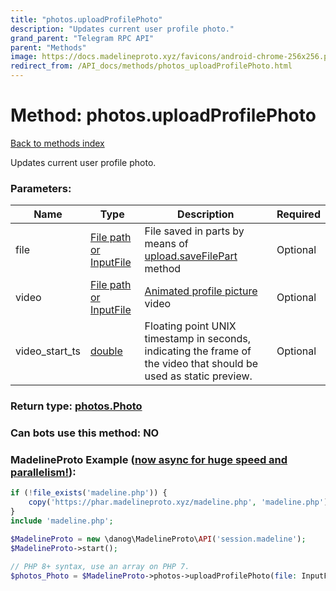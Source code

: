 ```yaml
---
title: "photos.uploadProfilePhoto"
description: "Updates current user profile photo."
grand_parent: "Telegram RPC API"
parent: "Methods"
image: https://docs.madelineproto.xyz/favicons/android-chrome-256x256.png
redirect_from: /API_docs/methods/photos_uploadProfilePhoto.html
---
```

# Method: photos.uploadProfilePhoto
[Back to methods index](index.html)



Updates current user profile photo.

### Parameters:

| Name     |    Type       | Description | Required |
|----------|---------------|-------------|----------|
|file|[File path or InputFile](/API_docs/types/InputFile.html) | File saved in parts by means of [upload.saveFilePart](../methods/upload.saveFilePart.html) method | Optional|
|video|[File path or InputFile](/API_docs/types/InputFile.html) | [Animated profile picture](https://core.telegram.org/api/files#animated-profile-pictures) video | Optional|
|video\_start\_ts|[double](/API_docs/types/double.html) | Floating point UNIX timestamp in seconds, indicating the frame of the video that should be used as static preview. | Optional|


### Return type: [photos.Photo](/API_docs/types/photos.Photo.html)

### Can bots use this method: **NO**


### MadelineProto Example ([now async for huge speed and parallelism!](https://docs.madelineproto.xyz/docs/ASYNC.html)):


```php
if (!file_exists('madeline.php')) {
    copy('https://phar.madelineproto.xyz/madeline.php', 'madeline.php');
}
include 'madeline.php';

$MadelineProto = new \danog\MadelineProto\API('session.madeline');
$MadelineProto->start();

// PHP 8+ syntax, use an array on PHP 7.
$photos_Photo = $MadelineProto->photos->uploadProfilePhoto(file: InputFile, video: InputFile, video_start_ts: double, );
```

